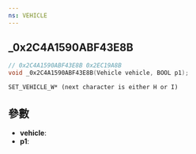 ```yaml
---
ns: VEHICLE
---
```

## _0x2C4A1590ABF43E8B

```c
// 0x2C4A1590ABF43E8B 0x2EC19A8B
void _0x2C4A1590ABF43E8B(Vehicle vehicle, BOOL p1);
```

```
SET_VEHICLE_W* (next character is either H or I)
```

## 參數
* **vehicle**: 
* **p1**: 

